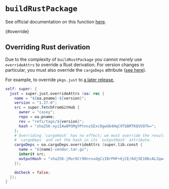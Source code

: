 # `buildRustPackage`

See official documentation on this function [here](https://github.com/NixOS/nixpkgs/blob/master/doc/languages-frameworks/rust.section.md).

{#override}
## Overriding Rust derivation

Due to the complexity of `buildRustPackage` you cannot *merely* use `overrideAttrs` to override a Rust derivation. For version changes in particular, you must also override the `cargoDeps` attribute ([see here](https://discourse.nixos.org/t/is-it-possible-to-override-cargosha256-in-buildrustpackage/4393/3)).

For example, to override `pkgs.just` to [a later release][just-zulip], 


```nix
self: super: {
  just = super.just.overrideAttrs (oa: rec {
    name = "${oa.pname}-${version}";
    version = "1.27.0";
    src = super.fetchFromGitHub {
      owner = "casey";
      repo = oa.pname;
      rev = "refs/tags/${version}";
      hash = "sha256-xyiIAw8PGMgYPtnnzSExcOgwG64HqC9TbBMTKQVG97k=";
    };
    # Overriding `cargoHash` has no effect; we must override the resultant
    # `cargoDeps` and set the hash in its `outputHash` attribute.
    cargoDeps = oa.cargoDeps.overrideAttrs (super.lib.const {
      name = "${name}-vendor.tar.gz";
      inherit src;
      outputHash = "sha256-jMurOCr9On+sudgCzIBrPHF+6jCE/6dj5E106cAL2qw=";
    });

    doCheck = false;
  });
}
```


[just-zulip]: https://nixos.zulipchat.com/#narrow/stream/420166-offtopic/topic/just.20recipe.20grouping/near/440732100